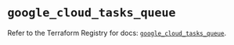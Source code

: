 # `google_cloud_tasks_queue`

Refer to the Terraform Registry for docs: [`google_cloud_tasks_queue`](https://registry.terraform.io/providers/hashicorp/google/5.30.0/docs/resources/cloud_tasks_queue).
